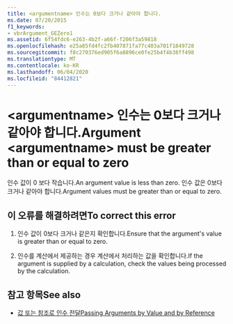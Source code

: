```yaml
---
title: <argumentname> 인수는 0보다 크거나 같아야 합니다.
ms.date: 07/20/2015
f1_keywords:
- vbrArgument_GEZero1
ms.assetid: 6f54fdc6-e263-4b2f-a66f-f206f3a59818
ms.openlocfilehash: e25a85fd4fc2fb407871fa77c403a701f1849728
ms.sourcegitcommit: f8c270376ed905f6a8896ce0fe25b4f4b38ff498
ms.translationtype: MT
ms.contentlocale: ko-KR
ms.lasthandoff: 06/04/2020
ms.locfileid: "84412821"
---
```

# <a name="argument-argumentname-must-be-greater-than-or-equal-to-zero"></a><span data-ttu-id="8d126-102">\<argumentname> 인수는 0보다 크거나 같아야 합니다.</span><span class="sxs-lookup"><span data-stu-id="8d126-102">Argument \<argumentname> must be greater than or equal to zero</span></span>
<span data-ttu-id="8d126-103">인수 값이 0 보다 작습니다.</span><span class="sxs-lookup"><span data-stu-id="8d126-103">An argument value is less than zero.</span></span> <span data-ttu-id="8d126-104">인수 값은 0보다 크거나 같아야 합니다.</span><span class="sxs-lookup"><span data-stu-id="8d126-104">Argument values must be greater than or equal to zero.</span></span>  
  
## <a name="to-correct-this-error"></a><span data-ttu-id="8d126-105">이 오류를 해결하려면</span><span class="sxs-lookup"><span data-stu-id="8d126-105">To correct this error</span></span>  
  
1. <span data-ttu-id="8d126-106">인수 값이 0보다 크거나 같은지 확인합니다.</span><span class="sxs-lookup"><span data-stu-id="8d126-106">Ensure that the argument's value is greater than or equal to zero.</span></span>  
  
2. <span data-ttu-id="8d126-107">인수를 계산에서 제공하는 경우 계산에서 처리하는 값을 확인합니다.</span><span class="sxs-lookup"><span data-stu-id="8d126-107">If the argument is supplied by a calculation, check the values being processed by the calculation.</span></span>  
  
## <a name="see-also"></a><span data-ttu-id="8d126-108">참고 항목</span><span class="sxs-lookup"><span data-stu-id="8d126-108">See also</span></span>

- [<span data-ttu-id="8d126-109">값 또는 참조로 인수 전달</span><span class="sxs-lookup"><span data-stu-id="8d126-109">Passing Arguments by Value and by Reference</span></span>](../programming-guide/language-features/procedures/passing-arguments-by-value-and-by-reference.md)
